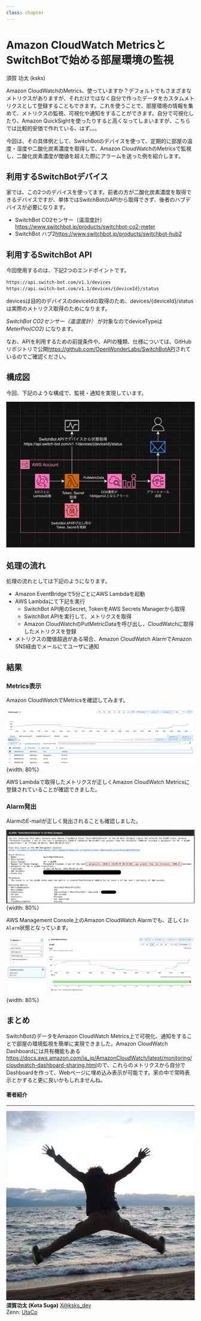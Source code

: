 ```yaml
---
class: chapter
---
```


# Amazon CloudWatch MetricsとSwitchBotで始める部屋環境の監視

<div class="flush-right">
須賀 功太 (ksks)
</div>

Amazon CloudWatchのMetrics、使っていますか？デフォルトでもさまざまなメトリクスがありますが、それだけではなく自分で作ったデータをカスタムメトリクスとして登録することもできます。これを使うことで、部屋環境の情報を集めて、メトリクスの監視、可視化や通知をすることができます。自分で可視化したり、Amazon QuickSightを使ったりすると高くなってしまいますが、こちらでは比較的安価で作れている、はず。。。

今回は、その具体例として、SwitchBotのデバイスを使って、定期的に部屋の温度・湿度や二酸化炭素濃度を取得して、Amazon CloudWatchのMetricsで監視し、二酸化炭素濃度が閾値を超えた際にアラームを送った例を紹介します。


## 利用するSwitchBotデバイス

家では、この2つのデバイスを使ってます。前者の方が二酸化炭素濃度を取得できるデバイスですが、単体ではSwitchBotのAPIから取得できず、後者のハブデバイスが必要になります。

- SwitchBot CO2センサー（温湿度計）<span class="footnote">https://www.switchbot.jp/products/switchbot-co2-meter</span>
- SwitchBot ハブ2<span class="footnote">https://www.switchbot.jp/products/switchbot-hub2</span>


## 利用するSwitchBot API

今回使用するのは、下記2つのエンドポイントです。

```txt
https://api.switch-bot.com/v1.1/devices
https://api.switch-bot.com/v1.1/devices/{deviceId}/status
```

devicesは目的のデバイスのdeviceIdの取得のため、devices/{deviceId}/statusは実際のメトリクス取得のためになります。

*SwitchBot CO2センサー（温湿度計）* が対象なのでdeviceTypeは *MeterPro(CO2)* になります。

なお、APIを利用するための前提条件や、APIの種類、仕様については、GitHubリポジトリで公開<span class="footnote">https://github.com/OpenWonderLabs/SwitchBotAPI</span>されているのでご確認ください。


## 構成図

今回、下記のような構成で、監視・通知を実現しています。

![AWSアーキテクチャ図](images/chap-ksks-cloudwatch-metrics/aws-architecture-diagram.png)


## 処理の流れ

処理の流れとしては下記のようになります。

- Amazon EventBridgeで5分ごとにAWS Lambdaを起動
- AWS Lambdaにて下記を実行
  - SwitchBot API用のSecret, TokenをAWS Secrets Managerから取得
  - SwitchBot APIを実行して、メトリクスを取得
  - Amazon CloudWatchのPutMetricDataを呼び出し、CloudWatchに取得したメトリクスを登録
- メトリクスの閾値超過がある場合、Amazon CloudWatch AlarmでAmazon SNS経由でメールにてユーザに通知

## 結果

### Metrics表示

Amazon CloudWatchでMetricsを確認してみます。

![CO2濃度を含むメトリクスをAmazon loudWatch Metrics上で表示](images/chap-ksks-cloudwatch-metrics/cloudwatch-metrics.png){width: 80%}

AWS Lambdaで取得したメトリクスが正しくAmazon CloudWatch Metricsに登録されていることが確認できました。

### Alarm発出

AlarmのE-mailが正しく発出されることも確認しました。

![Amazon CloudWatch Alarmから届いたメール](images/chap-ksks-cloudwatch-metrics/cloudwatch-alarm-email.png){width: 80%}

AWS Management Console上のAmazon CloudWatch Alarmでも、正しく`In Alarm`状態となっています。

![Amazon CloudWatch Alarm画面](images/chap-ksks-cloudwatch-metrics/cloudwatch-alarm-in-alarm.png){width: 80%}


## まとめ

SwitchBotのデータをAmazon CloudWatch Metrics上で可視化、通知をすることで部屋の環境監視を簡単に実現できました。Amazon CloudWatch Dashboardには共有機能もある<span class="footnote">https://docs.aws.amazon.com/ja_jp/AmazonCloudWatch/latest/monitoring/cloudwatch-dashboard-sharing.html</span>ので、これらのメトリクスから自分でDashboardを作って、Webページに埋め込み表示が可能です。家の中で常時表示とかすると更に良いかもしれませんね。

#### 著者紹介

---

<div class="author-profile">
    <img src="images/chap-ksks-cloudwatch-metrics/ksks.jpg">
    <div>
        <div>
            <b>須賀功太 (Kota Suga)</b>
            <a href="https://x.com/ksks_dev">X@ksks_dev</a>
        </div>
        <div>
            Zenn: <a href="https://zenn.dev/utaco">UtaCo</a><br/>
        </div>
    </div>
</div>
